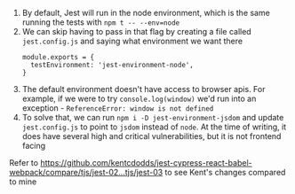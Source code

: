 1. By default, Jest will run in the node environment, which is the same running the tests with `npm t -- --env=node`
1. We can skip having to pass in that flag by creating a file called `jest.config.js` and saying what environment we want there
    ```
    module.exports = {
      testEnvironment: 'jest-environment-node',
    }
    ```
1. The default environment doesn't have access to browser apis. For example, if we were to try `console.log(window)` we'd run into an exception - `ReferenceError: window is not defined`
1. To solve that, we can run `npm i -D jest-environment-jsdom` and update `jest.config.js` to point to `jsdom` instead of `node`. At the time of writing, it does have several high and critical vulnerabilities, but it is not frontend facing

Refer to https://github.com/kentcdodds/jest-cypress-react-babel-webpack/compare/tjs/jest-02...tjs/jest-03 to see Kent's changes compared to mine